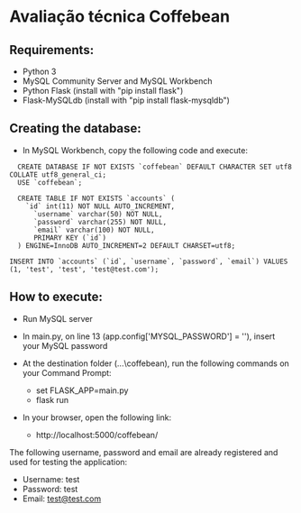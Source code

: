 # Avaliação técnica Coffebean

## Requirements:

- Python 3
- MySQL Community Server and MySQL Workbench
- Python Flask (install with "pip install flask")
- Flask-MySQLdb (install with "pip install flask-mysqldb")

## Creating the database:

- In MySQL Workbench, copy the following code and execute:
```
  CREATE DATABASE IF NOT EXISTS `coffebean` DEFAULT CHARACTER SET utf8 COLLATE utf8_general_ci;
  USE `coffebean`;
  
  CREATE TABLE IF NOT EXISTS `accounts` (
    `id` int(11) NOT NULL AUTO_INCREMENT,
      `username` varchar(50) NOT NULL,
      `password` varchar(255) NOT NULL,
      `email` varchar(100) NOT NULL,
      PRIMARY KEY (`id`)
  ) ENGINE=InnoDB AUTO_INCREMENT=2 DEFAULT CHARSET=utf8;
  
INSERT INTO `accounts` (`id`, `username`, `password`, `email`) VALUES (1, 'test', 'test', 'test@test.com');
```
## How to execute:

- Run MySQL server
- In main.py, on line 13 (app.config['MYSQL_PASSWORD'] = ''), insert your MySQL password
- At the destination folder (...\coffebean), run the following commands on your Command Prompt:
  - set FLASK_APP=main.py
  - flask run
 
- In your browser, open the following link:
  - http://localhost:5000/coffebean/
 
 The following username, password and email are already registered and used for testing the application:
 - Username: test
 - Password: test
 - Email: test@test.com
